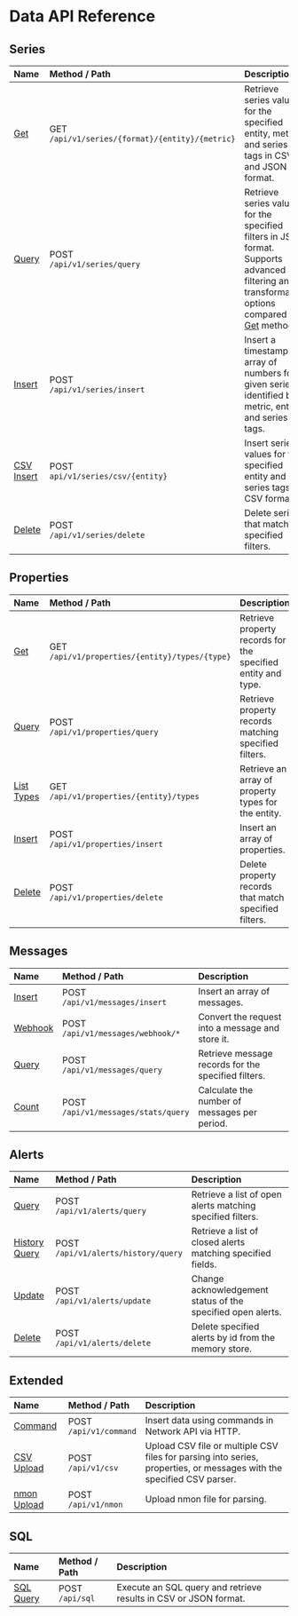 # Data API Reference

## Series

| **Name** | **Method** / **Path** | **Description** |
|:---|:---|:---|
| [Get](series/get.md) | GET<br>`/api/v1/series/{format}/{entity}/{metric}` | Retrieve series values for the specified entity, metric, and series tags in CSV and JSON format. |
| [Query](series/query.md) | POST<br>`/api/v1/series/query` | Retrieve series values for the specified filters in JSON format. Supports advanced filtering and transformation options compared to [Get](series/get.md) method. |
| [Insert](series/insert.md) | POST<br>`/api/v1/series/insert` | Insert a timestamped array of numbers for a given series identified by metric, entity, and series tags. |
| [CSV Insert](series/csv-insert.md) | POST<br>`api/v1/series/csv/{entity}` | Insert series values for the specified entity and series tags in CSV format.|
| [Delete](series/delete.md) | POST<br>`/api/v1/series/delete` | Delete series that match specified filters. |

## Properties

| **Name** | **Method** / **Path** | **Description** |
|:---|:---|:---|
| [Get](properties/get.md) | GET<br>`/api/v1/properties/{entity}/types/{type}` |  Retrieve property records for the specified entity and type. |
| [Query](properties/query.md) | POST<br>`/api/v1/properties/query` | Retrieve property records matching specified filters. |
| [List Types](properties/list-types.md) | GET<br>`/api/v1/properties/{entity}/types` | Retrieve an array of property types for the entity.  |
| [Insert](properties/insert.md) | POST<br>`/api/v1/properties/insert` | Insert an array of properties. |
| [Delete](properties/delete.md) | POST<br>`/api/v1/properties/delete` | Delete property records that match specified filters. |

## Messages

| **Name** | **Method** / **Path** | **Description** |
|:---|:---|:---|
| [Insert](messages/insert.md) | POST<br>`/api/v1/messages/insert` | Insert an array of messages. |
| [Webhook](messages/webhook.md) | POST<br>`/api/v1/messages/webhook/*` | Convert the request into a message and store it. |
| [Query](messages/query.md) | POST<br>`/api/v1/messages/query` | Retrieve message records for the specified filters. |
| [Count](messages/count.md) | POST<br>`/api/v1/messages/stats/query` | Calculate the number of messages per period.  |

## Alerts

| **Name** | **Method** / **Path** | **Description** |
|:---|:---|:---|
| [Query](alerts/query.md) | POST<br>`/api/v1/alerts/query` | Retrieve a list of open alerts matching specified filters. |
| [History Query](alerts/history-query.md) | POST<br>`/api/v1/alerts/history/query` | Retrieve a list of closed alerts matching specified fields. |
| [Update](alerts/update.md) | POST<br>`/api/v1/alerts/update` | Change acknowledgement status of the specified open alerts. |
| [Delete](alerts/delete.md) | POST<br>`/api/v1/alerts/delete` | Delete specified alerts by id from the memory store. |

## Extended

| **Name** | **Method** / **Path** | **Description** |
|:---|:---|:---|
| [Command](ext/command.md) | POST<br>`/api/v1/command` | Insert data using commands in Network API via HTTP. |
| [CSV Upload](ext/csv-upload.md) | POST<br>`/api/v1/csv` | Upload CSV file or multiple CSV files for parsing into series, properties, or messages with the specified CSV parser. |
| [nmon Upload](ext/nmon-upload.md) | POST<br>`/api/v1/nmon` | Upload nmon file for parsing. |

## SQL

| **Name** | **Method** / **Path** | **Description** |
|:---|:---|:---|
| [SQL Query](../../sql/api.md) | POST<br>`/api/sql` | Execute an SQL query and retrieve results in CSV or JSON format. |